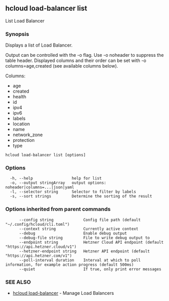 ## hcloud load-balancer list

List Load Balancer

### Synopsis

Displays a list of Load Balancer.

Output can be controlled with the -o flag. Use -o noheader to suppress the
table header. Displayed columns and their order can be set with
-o columns=age,created (see available columns below).

Columns:
 - age
 - created
 - health
 - id
 - ipv4
 - ipv6
 - labels
 - location
 - name
 - network_zone
 - protection
 - type

```
hcloud load-balancer list [options]
```

### Options

```
  -h, --help                 help for list
  -o, --output stringArray   output options: noheader|columns=...|json|yaml
  -l, --selector string      Selector to filter by labels
  -s, --sort strings         Determine the sorting of the result
```

### Options inherited from parent commands

```
      --config string             Config file path (default "~/.config/hcloud/cli.toml")
      --context string            Currently active context
      --debug                     Enable debug output
      --debug-file string         File to write debug output to
      --endpoint string           Hetzner Cloud API endpoint (default "https://api.hetzner.cloud/v1")
      --hetzner-endpoint string   Hetzner API endpoint (default "https://api.hetzner.com/v1")
      --poll-interval duration    Interval at which to poll information, for example action progress (default 500ms)
      --quiet                     If true, only print error messages
```

### SEE ALSO

* [hcloud load-balancer](hcloud_load-balancer.md)	 - Manage Load Balancers
